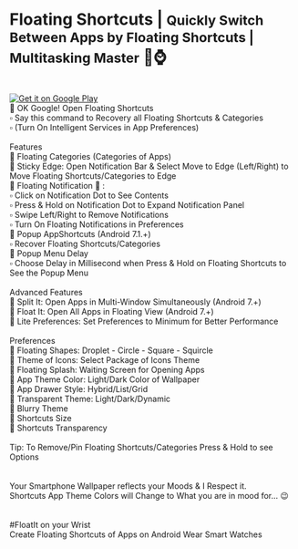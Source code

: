 # Floating Shortcuts | <small>Quickly Switch Between Apps by Floating Shortcuts | Multitasking Master</small> 📱⌚️<br />
<br />
<a href='https://play.google.com/store/apps/details?id=net.geekstools.floatshort.PRO&pcampaignid=MKT-Other-global-all-co-prtnr-py-PartBadge-Mar2515-1'><img alt='Get it on Google Play' src='https://play.google.com/intl/en_gb/badges/images/generic/en_badge_web_generic.png'/></a>
 <br />
🔵 OK Google! Open Floating Shortcuts <br />
▫️ Say this command to Recovery all Floating Shortcuts & Categories <br />
▫️ (Turn On Intelligent Services in App Preferences) <br />
 <br />
Features <br />
🔵 Floating Categories (Categories of Apps) <br />
🔵 Sticky Edge: Open Notification Bar & Select Move to Edge (Left/Right) to Move Floating Shortcuts/Categories to Edge <br />
🔵 Floating Notification 🔘 : <br />
▫️ Click on Notification Dot to See Contents <br />
▫️ Press & Hold on Notification Dot to Expand Notification Panel <br />
▫️ Swipe Left/Right to Remove Notifications <br />
▫️ Turn On Floating Notifications in Preferences <br />
🔵 Popup AppShortcuts (Android 7.1.+) <br />
▫️ Recover Floating Shortcuts/Categories <br />
🔵 Popup Menu Delay <br />
▫️ Choose Delay in Millisecond when Press & Hold on Floating Shortcuts to See the Popup Menu <br />
 <br />
Advanced Features <br />
🔵 Split It: Open Apps in Multi-Window Simultaneously (Android 7.+) <br />
🔵 Float It: Open All Apps in Floating View (Android 7.+) <br />
🔵 Lite Preferences: Set Preferences to Minimum for Better Performance <br />
 <br />
Preferences <br />
🔵 Floating Shapes: Droplet - Circle - Square - Squircle <br />
🔵 Theme of Icons: Select Package of Icons Theme <br />
🔵 Floating Splash: Waiting Screen for Opening Apps <br />
🔵 App Theme Color: Light/Dark Color of Wallpaper <br />
🔵 App Drawer Style: Hybrid/List/Grid <br />
🔵 Transparent Theme: Light/Dark/Dynamic <br />
🔵 Blurry Theme <br />
🔵 Shortcuts Size <br />
🔵 Shortcuts Transparency <br />
 <br />
Tip: To Remove/Pin Floating Shortcuts/Categories Press & Hold to see Options <br />
 <br />
<br /> 
Your Smartphone Wallpaper reflects your Moods & I Respect it. <br />
Shortcuts App Theme Colors will Change to What you are in mood for... 😉 <br />
<br />
<br />
#FloatIt on your Wrist <br />
Create Floating Shortcuts of Apps on Android Wear Smart Watches <br />
 <br />
